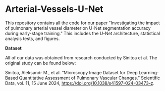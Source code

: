 # Arterial-Vessels-U-Net

This repository contains all the code for our paper "Investigating the impact of pulmonary arterial vessel diameter on U-Net segmentation accuracy during early-stage training." This includes the U-Net architecture, statistical analysis tests, and figures.

**Dataset**

All of our data was obtained from research conducted by Sinitca et al. The original study can be found below: 

Sinitca, Aleksandr M., et al. “Microscopy Image Dataset for Deep Learning-Based Quantitative Assessment of Pulmonary Vascular Changes.” Scientific Data, vol. 11, 15 June 2024, https://doi.org/10.1038/s41597-024-03473-z. 


